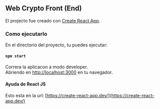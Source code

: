## Web Crypto Front (End)

El projecto fue creado con [Create React App](https://github.com/facebook/create-react-app).

### Como ejecutarlo

En el directorio del proyecto, tu puedes ejecutar:

#### `npm start`

Correra la aplicacon a modo developer.\
Abriendo en [http://localhost:3000](http://localhost:3000) en tu navegador.

#### Ayuda de React JS
Esto esta en la url: [https://create-react-app.dev/](https://create-react-app.dev/)

